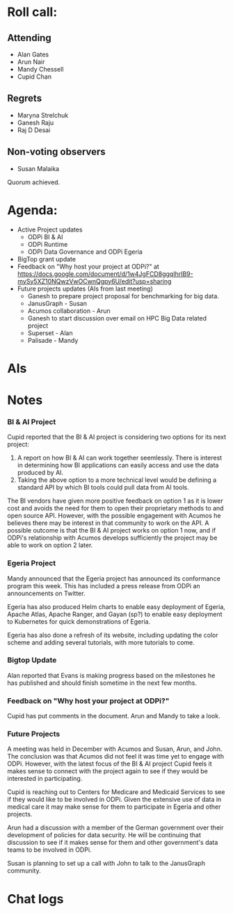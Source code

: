 # Roll call:

## Attending
* Alan Gates
* Arun Nair
* Mandy Chessell
* Cupid Chan

## Regrets
* Maryna Strelchuk
* Ganesh Raju
* Raj D Desai

## Non-voting observers
* Susan Malaika

Quorum achieved.

# Agenda:

* Active Project updates
  * ODPi BI & AI
  * ODPi Runtime
  * ODPi Data Governance and ODPi Egeria
* BigTop grant update
* Feedback on "Why host your project at ODPi?" at https://docs.google.com/document/d/1w4JgFCD8ggqIhrIB9-mySy5XZ10NQwzVwOCwnQgpy6U/edit?usp=sharing
* Future projects updates (AIs from last meeting)
  * Ganesh to prepare project proposal for benchmarking for big data.
  * JanusGraph - Susan
  * Acumos collaboration - Arun
  * Ganesh to start discussion over email on HPC Big Data related project
  * Superset - Alan
  * Palisade - Mandy

# AIs

# Notes

### BI & AI Project
Cupid reported that the BI & AI project is considering two options for its next project:

1. A report on how BI & AI can work together seemlessly.  There is interest in determining how BI applications can easily access and use the data produced by AI.
2. Taking the above option to a more technical level would be defining a standard API by which BI tools could pull data from AI tools.

The BI vendors have given more positive feedback on option 1 as it is lower cost and avoids the need for them to open their proprietary methods to and open source API.  However, with the possible engagement with Acumos he believes there may be interest in that community to work on the API.  A possible outcome is that the BI & AI project works on option 1 now, and if ODPi's relationship with Acumos develops sufficiently the project may be able to work on option 2 later.

### Egeria Project
Mandy announced that the Egeria project has announced its conformance program this week.  This has included a press release from ODPi an announcements on Twitter.

Egeria has also produced Helm charts to enable easy deployment of Egeria, Apache Atlas, Apache Ranger, and Gayan (sp?) to enable easy deployment to Kubernetes for quick demonstrations of Egeria.

Egeria has also done a refresh of its website, including updating the color scheme and adding several tutorials, with more tutorials to come.

### Bigtop Update
Alan reported that Evans is making progress based on the milestones he has published and should finish sometime in the next few months.

### Feedback on "Why host your project at ODPi?"
Cupid has put comments in the document.  Arun and Mandy to take a look.

### Future Projects
A meeting was held in December with Acumos and Susan, Arun, and John.  The conclusion was that Acumos did not feel it was time yet to engage with ODPi.  However, with the latest focus of the BI & AI project Cupid feels it makes sense to connect with the project again to see if they would be interested in participating.

Cupid is reaching out to Centers for Medicare and Medicaid Services to see if they would like to be involved in ODPi.  Given the extensive use of data in medical care it may make sense for them to participate in Egeria and other projects.

Arun had a discussion with a member of the German government over their development of policies for data security.  He will be continuing that discussion to see if it makes sense for them and other government's data teams to be involved in ODPi.

Susan is planning to set up a call with John to talk to the JanusGraph community.



# Chat logs
